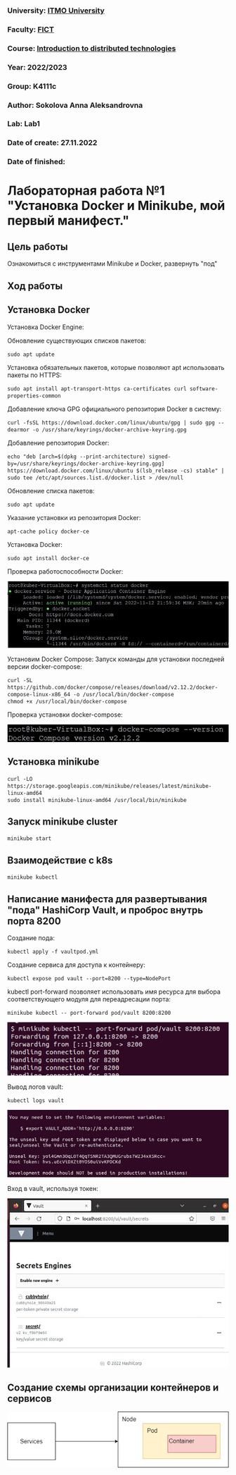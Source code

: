 ### University: [ITMO University](https://itmo.ru/ru/)
### Faculty: [FICT](https://fict.itmo.ru)
### Course: [Introduction to distributed technologies](https://github.com/itmo-ict-faculty/introduction-to-distributed-technologies)
### Year: 2022/2023
### Group: K4111c
### Author: Sokolova Anna Aleksandrovna
### Lab: Lab1
### Date of create: 27.11.2022
### Date of finished: 

# Лабораторная работа №1 "Установка Docker и Minikube, мой первый манифест."
## Цель работы
Ознакомиться с инструментами Minikube и Docker, развернуть "под"
## Ход работы
## Установка Docker
Установка Docker Engine:

Обновление существующих списков пакетов:

```
sudo apt update
```

Установка обязательных пакетов, которые позволяют apt использовать пакеты по HTTPS:

```
sudo apt install apt-transport-https ca-certificates curl software-properties-common
```

Добавление ключа GPG официального репозитория Docker в систему:

```
curl -fsSL https://download.docker.com/linux/ubuntu/gpg | sudo gpg --dearmor -o /usr/share/keyrings/docker-archive-keyring.gpg
```

Добавление репозитория Docker:

```
echo "deb [arch=$(dpkg --print-architecture) signed-by=/usr/share/keyrings/docker-archive-keyring.gpg] https://download.docker.com/linux/ubuntu $(lsb_release -cs) stable" | sudo tee /etc/apt/sources.list.d/docker.list > /dev/null
```

Обновление списка пакетов:

```
sudo apt update
```

Указание установки из репозитория Docker:

```
apt-cache policy docker-ce
```

Установка Docker:

```
sudo apt install docker-ce
```

Проверка работоспособности Docker:

![Image text](https://github.com/AnyaSok/2022_2023-introduction_to_distributed_technologies-k4111c-sokolova_a_a/blob/a61d9a6e8a096cc3a47916de72732467d62fb78a/lab1/images/status_docker.jpg)

Установим Docker Compose:
Запуск команды для установки последней версии docker-compose:
```
curl -SL https://github.com/docker/compose/releases/download/v2.12.2/docker-compose-linux-x86_64 -o /usr/local/bin/docker-compose
chmod +x /usr/local/bin/docker-compose
```
Проверка установки docker-compose:

![Image text](https://github.com/AnyaSok/2022_2023-introduction_to_distributed_technologies-k4111c-sokolova_a_a/blob/0708cf9e31d9066411591e32a940dc3f7475f15b/lab1/images/docker-compose.jpg)

## Установка  minikube 
```
curl -LO https://storage.googleapis.com/minikube/releases/latest/minikube-linux-amd64
sudo install minikube-linux-amd64 /usr/local/bin/minikube
```

## Запуск minikube cluster
```
minikube start
```

## Взаимодействие с k8s
```
minikube kubectl
```

## Написание манифеста для развертывания "пода" HashiCorp Vault, и проброс внутрь порта 8200

Создание пода:
```
kubectl apply -f vaultpod.yml
```
Создание сервиса для доступа к контейнеру:
```
kubectl expose pod vault --port=8200 --type=NodePort
```
kubectl port-forward позволяет использовать имя ресурса для выбора соответствующего модуля для переадресации порта:
```
minikube kubectl -- port-forward pod/vault 8200:8200
```

![Image text](https://github.com/AnyaSok/2022_2023-introduction_to_distributed_technologies-k4111c-sokolova_a_a/blob/0708cf9e31d9066411591e32a940dc3f7475f15b/lab1/images/port-forward.jpg)

Вывод логов vault:
```
kubectl logs vault
```

![Image text](https://github.com/AnyaSok/2022_2023-introduction_to_distributed_technologies-k4111c-sokolova_a_a/blob/0708cf9e31d9066411591e32a940dc3f7475f15b/lab1/images/token.jpg)

Вход в vault, используя токен:

![Image text](https://github.com/AnyaSok/2022_2023-introduction_to_distributed_technologies-k4111c-sokolova_a_a/blob/0708cf9e31d9066411591e32a940dc3f7475f15b/lab1/images/vault.jpg)

## Создание схемы организации контейнеров и сервисов
![Image text](https://github.com/AnyaSok/2022_2023-introduction_to_distributed_technologies-k4111c-sokolova_a_a/blob/0708cf9e31d9066411591e32a940dc3f7475f15b/lab1/images/diagram.png)



